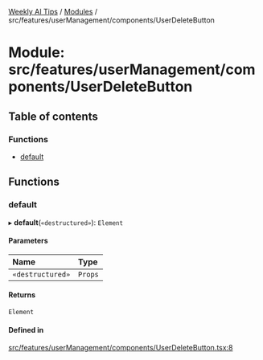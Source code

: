 [Weekly AI Tips](../README.md) / [Modules](../modules.md) / src/features/userManagement/components/UserDeleteButton

# Module: src/features/userManagement/components/UserDeleteButton

## Table of contents

### Functions

- [default](src_features_userManagement_components_UserDeleteButton.md#default)

## Functions

### default

▸ **default**(`«destructured»`): `Element`

#### Parameters

| Name | Type |
| :------ | :------ |
| `«destructured»` | `Props` |

#### Returns

`Element`

#### Defined in

[src/features/userManagement/components/UserDeleteButton.tsx:8](https://github.com/alexsoyes/weekly-ai-tips/blob/b51216ee36bb903ccd72a472afbc8e01da2cc631/src/features/userManagement/components/UserDeleteButton.tsx#L8)
